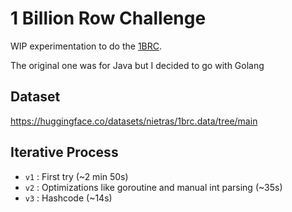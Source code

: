 # 1 Billion Row Challenge

WIP experimentation to do the [1BRC](https://www.morling.dev/blog/one-billion-row-challenge/).

The original one was for Java but I decided to go with Golang

## Dataset

https://huggingface.co/datasets/nietras/1brc.data/tree/main

## Iterative Process

* `v1` : First try (~2 min 50s)
* `v2` : Optimizations like goroutine and manual int parsing (~35s)
* `v3` : Hashcode (~14s)
